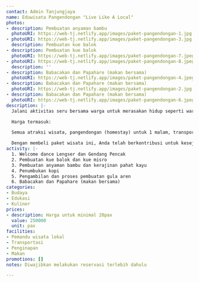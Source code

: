 ```yaml
---
contact: Admin Tanjungjaya
name: Eduwisata Pangendongan "Live Like A Local"
photos:
- description: Pembuatan anyaman bambu
  photoURI: https://web-tj.netlify.app/images/paket-pangendongan-1.jpg
- photoURI: https://web-tj.netlify.app/images/paket-pangendongan-3.jpg
  description: Pembuatan kue balok
- description: Pembuatan kue balok
  photoURI: https://web-tj.netlify.app/images/paket-pangendongan-7.jpeg
- photoURI: https://web-tj.netlify.app/images/paket-pangendongan-8.jpeg
  description: ''
- description: Babacakan dan Papahare (makan bersama)
  photoURI: https://web-tj.netlify.app/images/paket-pangendongan-4.jpeg
- description: Babacakan dan Papahare (makan bersama)
  photoURI: https://web-tj.netlify.app/images/paket-pangendongan-2.jpg
- description: Babacakan dan Papahare (makan bersama)
  photoURI: https://web-tj.netlify.app/images/paket-pangendongan-6.jpeg
description: |-
  Jalani aktivitas seru bersama warga untuk merasakan hidup seperti warga lokal desa Tanjungjaya. Anda dapat menyaksikan dan melakukan berbagai budaya khas desa Tanjungjaya. Nikmati juga berbagai sajian kuliner khas Tanjungjaya yang bisa anda buat sendiri bersama para warga.

  Harga termasuk:

  Semua atraksi wisata, pangendongan (homestay) untuk 1 malam, transportasi dari Cikadu Edutourism Centre, makan sebanyak 4x

  Dengan membeli paket wisata ini, Anda telah berkontribusi untuk kesejahteraan warga desa kami
activity: |-
  1. Welcome dance Lengser dan Gendang Pencak
  2. Pembuatan kue balok dan kue misro
  3. Pembuatan anyaman bambu dan kerajinan pahat kayu
  4. Penumbukan kopi
  5. Pengambilan dan proses pembuatan gula aren
  6. Babacakan dan Papahare (makan bersama)
categories:
- Budaya
- Edukasi
- Kuliner
prices:
- description: Harga untuk minimal 20pax
  value: 250000
  unit: pax
facilities:
- Pemandu wisata lokal
- Transportasi
- Penginapan
- Makan
promotions: []
notes: Diwajibkan melakukan reservasi terlebih dahulu

---
```

